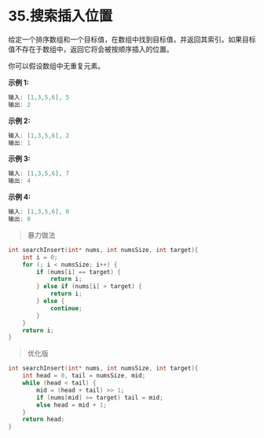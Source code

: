 # 35.搜索插入位置

给定一个排序数组和一个目标值，在数组中找到目标值，并返回其索引。如果目标值不存在于数组中，返回它将会被按顺序插入的位置。

你可以假设数组中无重复元素。

**示例 1:**

```c
输入: [1,3,5,6], 5
输出: 2
```

**示例 2:**

```c
输入: [1,3,5,6], 2
输出: 1
```

**示例 3:**

```c
输入: [1,3,5,6], 7
输出: 4
```

**示例 4:**

```c
输入: [1,3,5,6], 0
输出: 0
```

> 暴力做法

```c
int searchInsert(int* nums, int numsSize, int target){
    int i = 0;
    for (; i < numsSize; i++) {
        if (nums[i] == target) {
            return i;
        } else if (nums[i] > target) {
            return i;
        } else {
            continue;
        }
    }
    return i;
}
```

> 优化版

```c
int searchInsert(int* nums, int numsSize, int target){
    int head = 0, tail = numsSize, mid;
    while (head < tail) {
        mid = (head + tail) >> 1;
        if (nums[mid] >= target) tail = mid;
        else head = mid + 1;
    }
    return head;
}
```

